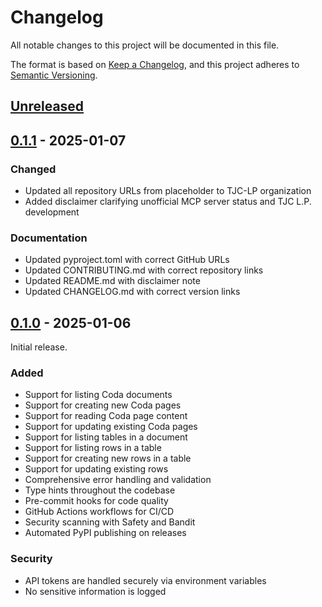 # Changelog

All notable changes to this project will be documented in this file.

The format is based on [Keep a Changelog](https://keepachangelog.com/en/1.0.0/),
and this project adheres to [Semantic Versioning](https://semver.org/spec/v2.0.0.html).

## [Unreleased]

## [0.1.1] - 2025-01-07

### Changed
- Updated all repository URLs from placeholder to TJC-LP organization
- Added disclaimer clarifying unofficial MCP server status and TJC L.P. development

### Documentation
- Updated pyproject.toml with correct GitHub URLs
- Updated CONTRIBUTING.md with correct repository links
- Updated README.md with disclaimer note
- Updated CHANGELOG.md with correct version links

## [0.1.0] - 2025-01-06

Initial release.

### Added
- Support for listing Coda documents
- Support for creating new Coda pages
- Support for reading Coda page content
- Support for updating existing Coda pages
- Support for listing tables in a document
- Support for listing rows in a table
- Support for creating new rows in a table
- Support for updating existing rows
- Comprehensive error handling and validation
- Type hints throughout the codebase
- Pre-commit hooks for code quality
- GitHub Actions workflows for CI/CD
- Security scanning with Safety and Bandit
- Automated PyPI publishing on releases

### Security
- API tokens are handled securely via environment variables
- No sensitive information is logged

[Unreleased]: https://github.com/TJC-LP/coda-mcp-server/compare/v0.1.1...HEAD
[0.1.1]: https://github.com/TJC-LP/coda-mcp-server/compare/v0.1.0...v0.1.1
[0.1.0]: https://github.com/TJC-LP/coda-mcp-server/releases/tag/v0.1.0